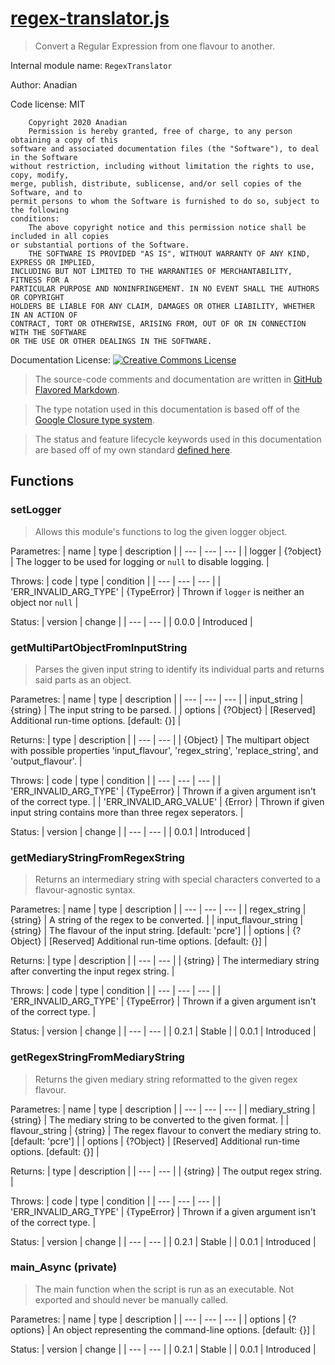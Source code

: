# [regex-translator.js](source/regex-translator.js)
> Convert a Regular Expression from one flavour to another.

Internal module name: `RegexTranslator`

Author: Anadian

Code license: MIT
```
	Copyright 2020 Anadian
	Permission is hereby granted, free of charge, to any person obtaining a copy of this 
software and associated documentation files (the "Software"), to deal in the Software 
without restriction, including without limitation the rights to use, copy, modify, 
merge, publish, distribute, sublicense, and/or sell copies of the Software, and to 
permit persons to whom the Software is furnished to do so, subject to the following 
conditions:
	The above copyright notice and this permission notice shall be included in all copies 
or substantial portions of the Software.
	THE SOFTWARE IS PROVIDED "AS IS", WITHOUT WARRANTY OF ANY KIND, EXPRESS OR IMPLIED, 
INCLUDING BUT NOT LIMITED TO THE WARRANTIES OF MERCHANTABILITY, FITNESS FOR A 
PARTICULAR PURPOSE AND NONINFRINGEMENT. IN NO EVENT SHALL THE AUTHORS OR COPYRIGHT 
HOLDERS BE LIABLE FOR ANY CLAIM, DAMAGES OR OTHER LIABILITY, WHETHER IN AN ACTION OF 
CONTRACT, TORT OR OTHERWISE, ARISING FROM, OUT OF OR IN CONNECTION WITH THE SOFTWARE 
OR THE USE OR OTHER DEALINGS IN THE SOFTWARE.
```
Documentation License: [![Creative Commons License](https://i.creativecommons.org/l/by-sa/4.0/88x31.png)](http://creativecommons.org/licenses/by-sa/4.0/)
> The source-code comments and documentation are written in [GitHub Flavored Markdown](https://github.github.com/gfm/).

> The type notation used in this documentation is based off of the [Google Closure type system](https://github.com/google/closure-compiler/wiki/Types-in-the-Closure-Type-System).

> The status and feature lifecycle keywords used in this documentation are based off of my own standard [defined here](https://github.com/Anadian/FeatureLifeCycleStateStandard).
## Functions
### setLogger
> Allows this module's functions to log the given logger object.

Parametres:
| name | type | description |
| --- | --- | --- |
| logger | {?object} | The logger to be used for logging or `null` to disable logging. |

Throws:
| code | type | condition |
| --- | --- | --- |
| 'ERR_INVALID_ARG_TYPE' | {TypeError} | Thrown if `logger` is neither an object nor `null` |

Status:
| version | change |
| --- | --- |
| 0.0.0 | Introduced |
### getMultiPartObjectFromInputString
> Parses the given input string to identify its individual parts and returns said parts as an object.

Parametres:
| name | type | description |
| --- | --- | --- |
| input_string | {string} | The input string to be parsed.  |
| options | {?Object} | [Reserved] Additional run-time options. \[default: {}\] |

Returns:
| type | description |
| --- | --- |
| {Object} | The multipart object with possible properties 'input_flavour', 'regex_string', 'replace_string', and 'output_flavour'. |

Throws:
| code | type | condition |
| --- | --- | --- |
| 'ERR_INVALID_ARG_TYPE' | {TypeError} | Thrown if a given argument isn't of the correct type. |
| 'ERR_INVALID_ARG_VALUE' | {Error} | Thrown if given input string contains more than three regex seperators. |

Status:
| version | change |
| --- | --- |
| 0.0.1 | Introduced |
### getMediaryStringFromRegexString
> Returns an intermediary string with special characters converted to a flavour-agnostic syntax.

Parametres:
| name | type | description |
| --- | --- | --- |
| regex_string | {string} | A string of the regex to be converted.  |
| input_flavour_string | {string} | The flavour of the input string. \[default: 'pcre'\] |
| options | {?Object} | [Reserved] Additional run-time options. \[default: {}\] |

Returns:
| type | description |
| --- | --- |
| {string} | The intermediary string after converting the input regex string. |

Throws:
| code | type | condition |
| --- | --- | --- |
| 'ERR_INVALID_ARG_TYPE' | {TypeError} | Thrown if a given argument isn't of the correct type. |

Status:
| version | change |
| --- | --- |
| 0.2.1 | Stable |
| 0.0.1 | Introduced |
### getRegexStringFromMediaryString
> Returns the given mediary string reformatted to the given regex flavour.

Parametres:
| name | type | description |
| --- | --- | --- |
| mediary_string | {string} | The mediary string to be converted to the given format.  |
| flavour_string | {string} | The regex flavour to convert the mediary string to. \[default: 'pcre'\] |
| options | {?Object} | [Reserved] Additional run-time options. \[default: {}\] |

Returns:
| type | description |
| --- | --- |
| {string} | The output regex string. |

Throws:
| code | type | condition |
| --- | --- | --- |
| 'ERR_INVALID_ARG_TYPE' | {TypeError} | Thrown if a given argument isn't of the correct type. |

Status:
| version | change |
| --- | --- |
| 0.2.1 | Stable |
| 0.0.1 | Introduced |
### main_Async (private)
> The main function when the script is run as an executable. Not exported and should never be manually called.

Parametres:
| name | type | description |
| --- | --- | --- |
| options | {?options} | An object representing the command-line options. \[default: {}\] |

Status:
| version | change |
| --- | --- |
| 0.2.1 | Stable |
| 0.0.1 | Introduced |
